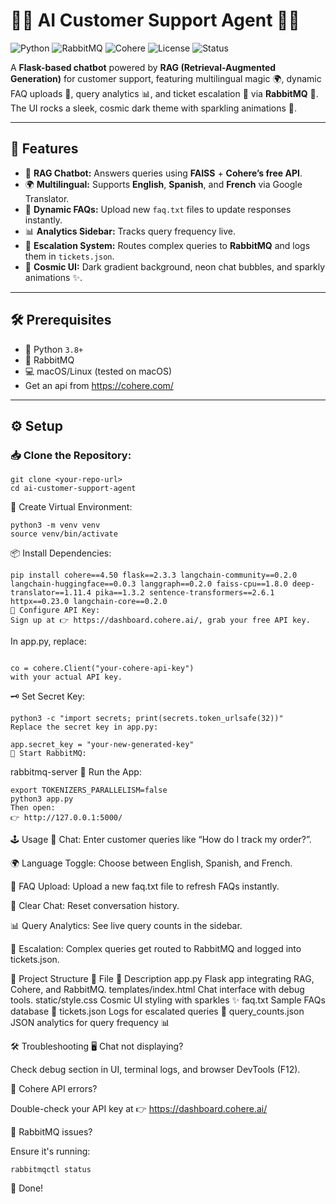 # 🤖✨ AI Customer Support Agent 🚀🌌

![Python](https://img.shields.io/badge/python-3.8%2B-blue.svg)
![RabbitMQ](https://img.shields.io/badge/RabbitMQ-🐇-orange)
![Cohere](https://img.shields.io/badge/Cohere-API-9cf)
![License](https://img.shields.io/badge/license-MIT-green)
![Status](https://img.shields.io/badge/status-🚀%20Ready%20to%20Deploy-purple)

A **Flask-based chatbot** powered by **RAG (Retrieval-Augmented Generation)** for customer support, featuring multilingual magic 🌍, dynamic FAQ uploads 📄, query analytics 📊, and ticket escalation 🚨 via **RabbitMQ** 🐇. The UI rocks a sleek, cosmic dark theme with sparkling animations 🌠.

---

## 🌟 Features

- 💬 **RAG Chatbot:** Answers queries using **FAISS** + **Cohere’s free API**.
- 🌍 **Multilingual:** Supports **English**, **Spanish**, and **French** via Google Translator.
- 📄 **Dynamic FAQs:** Upload new `faq.txt` files to update responses instantly.
- 📊 **Analytics Sidebar:** Tracks query frequency live.
- 🚨 **Escalation System:** Routes complex queries to **RabbitMQ** and logs them in `tickets.json`.
- 🎨 **Cosmic UI:** Dark gradient background, neon chat bubbles, and sparkly animations ✨.

---

## 🛠️ Prerequisites

- 🐍 Python `3.8+`
- 🐇 RabbitMQ
- 💻 macOS/Linux (tested on macOS)
- Get an api from https://cohere.com/

---

## ⚙️ Setup

### 📥 Clone the Repository:

```
git clone <your-repo-url>
cd ai-customer-support-agent
```
🐍 Create Virtual Environment:
```
python3 -m venv venv
source venv/bin/activate
```
📦 Install Dependencies:
```
pip install cohere==4.50 flask==2.3.3 langchain-community==0.2.0 langchain-huggingface==0.0.3 langgraph==0.2.0 faiss-cpu==1.8.0 deep-translator==1.11.4 pika==1.3.2 sentence-transformers==2.6.1 httpx==0.23.0 langchain-core==0.2.0
🔑 Configure API Key:
Sign up at 👉 https://dashboard.cohere.ai/, grab your free API key.
```

In app.py, replace:

```

co = cohere.Client("your-cohere-api-key")
with your actual API key.
```
🗝️ Set Secret Key:
```
python3 -c "import secrets; print(secrets.token_urlsafe(32))"
Replace the secret key in app.py:
```
```
app.secret_key = "your-new-generated-key"
🐇 Start RabbitMQ:
```
rabbitmq-server
🚀 Run the App:
```
export TOKENIZERS_PARALLELISM=false
python3 app.py
Then open:
👉 http://127.0.0.1:5000/
```


🕹️ Usage
💬 Chat: Enter customer queries like “How do I track my order?”.

🌍 Language Toggle: Choose between English, Spanish, and French.

📄 FAQ Upload: Upload a new faq.txt file to refresh FAQs instantly.

🧹 Clear Chat: Reset conversation history.

📊 Query Analytics: See live query counts in the sidebar.

🚨 Escalation: Complex queries get routed to RabbitMQ and logged into tickets.json.

📁 Project Structure
📄 File	📌 Description
app.py	Flask app integrating RAG, Cohere, and RabbitMQ.
templates/index.html	Chat interface with debug tools.
static/style.css	Cosmic UI styling with sparkles ✨
faq.txt	Sample FAQs database 📖
tickets.json	Logs for escalated queries 🚨
query_counts.json	JSON analytics for query frequency 📊

🛠️ Troubleshooting
🖥️ Chat not displaying?

Check debug section in UI, terminal logs, and browser DevTools (F12).

🔑 Cohere API errors?

Double-check your API key at 👉 https://dashboard.cohere.ai/

🐇 RabbitMQ issues?

Ensure it's running:

```
rabbitmqctl status
```

🎉 Done!
